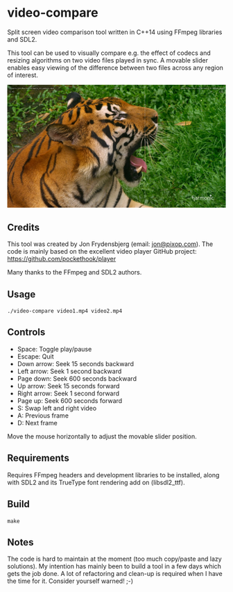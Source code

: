 video-compare
=============

Split screen video comparison tool written in C++14 using FFmpeg libraries and SDL2. 

This tool can be used to visually compare e.g. the effect of codecs and resizing algorithms on
two video files played in sync. A movable slider enables easy viewing of the difference 
between two files across any region of interest.

![Screenshot](screenshot2.jpg?raw=true)

Credits
-------

This tool was created by Jon Frydensbjerg (email: jon@pixop.com). The code is mainly based on 
the excellent video player GitHub project: https://github.com/pockethook/player

Many thanks to the FFmpeg and SDL2 authors.

Usage
-----

    ./video-compare video1.mp4 video2.mp4

Controls
--------

* Space: Toggle play/pause
* Escape: Quit
* Down arrow: Seek 15 seconds backward
* Left arrow: Seek 1 second backward
* Page down: Seek 600 seconds backward
* Up arrow: Seek 15 seconds forward
* Right arrow: Seek 1 second forward
* Page up: Seek 600 seconds forward
* S: Swap left and right video
* A: Previous frame
* D: Next frame

Move the mouse horizontally to adjust the movable slider position.

Requirements
------------

Requires FFmpeg headers and development libraries to be installed, along with SDL2
and its TrueType font rendering add on (libsdl2_ttf).

Build
-----

    make

Notes
-----

The code is hard to maintain at the moment (too much copy/paste and lazy solutions). 
My intention has mainly been to build a tool in a few days which gets the job done. 
A lot of refactoring and clean-up is required when I have the time for it. Consider 
yourself warned! ;-)

